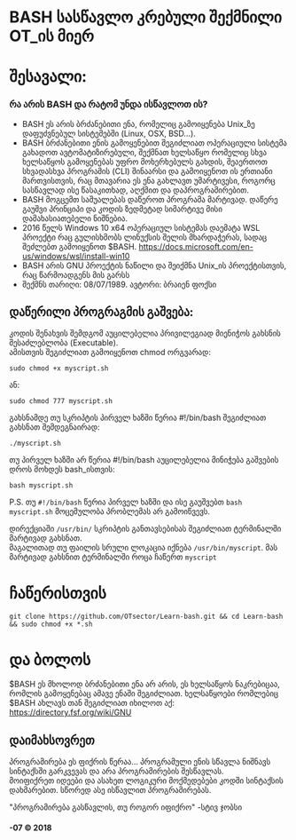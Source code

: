 # BASH სასწავლო კრებული შექმნილი OT_ის მიერ #
# შესავალი: #
### რა არის BASH და რატომ უნდა ისწავლოთ ის? ###
* BASH ეს არის ბრძანებითი ენა, რომელიც გამოიყენება Unix_ზე დაფუძვნებულ სისტემებში (Linux, OSX, BSD...).  
* BASH ბრძანებითი ენის გამოყენებით შეგიძლიათ ოპერაციული სისტემა გახადოთ ავტომატიზირებული, შექმნათ ხელსაწყო რომელიც სხვა ხელსაწყოს გამოყენებას უფრო მოხერხებულს გახდის, შეაერთოთ სხვადასხვა პროგრამის (CLI) შინაარსი და გამოიყენოთ ის ერთიანი მართვისთვის, რაც მთავარია ეს ენა გახლავთ უმარტივესი, როგორც სასწავლად ისე წასაკითხად, აღქმით და დაპროგრამირებით.  
* BASH მოგცემთ საშუალებას დაწეროთ პროგრამა მარტივად. დაწერე გაუშვი პრინციპი და კოდის ზედმეტად სიმარტივე მისი დამახასიათებელი ნიშნებია.
* 2016 წელს Windows 10 x64 ოპერაციულ სისტემას დაემატა WSL პროექტი რაც გულისხმობს ლინუქსის შელის მხარდაჭერას, სადაც შეძლებთ გამოიყენოთ $BASH. https://docs.microsoft.com/en-us/windows/wsl/install-win10
* BASH არის GNU პროექტის ნაწილი და შეიქმნა Unix_ის პროექტისთვის, რაც წარმოადგენს მის გარსს
* შექმნს თარიღი: 08/07/1989. ავტორი: ბრაიენ ფოქსი
## დაწერილი პროგრაგმის გაშვება: ##
კოდის შენახვის შემდგომ აუცილებელია პრივილეგიად მიენიჭოს გახსნის შესაძლებლობა (Executable).  
ამისთვის შეგიძლიათ გამოიყენოთ chmod ორგვარად:

	sudo chmod +x myscript.sh
ან:

	sudo chmod 777 myscript.sh
	
გახსნამდე თუ სკრიპტის პირველ ხაზში წერია #!/bin/bash შეგიძლიათ გახსნათ შემდეგნაირად:

	./myscript.sh
	
თუ პირველ ხაზში არ წერია #!/bin/bash აუცილებელია მინიჭება გაშვების დროს მოხდეს bash_ისთვის:

	bash myscript.sh
P.S. თუ `#!/bin/bash` წერია პირველ ხაზში და ისე გაუშვებთ `bash myscript.sh` მოცემულობა პრობლემას არ გამოიწვევს.

დირექციაში `/usr/bin/` სკრიპტის განთავსებისას შეგიძლიათ ტერმინალში მარტივად გახსნათ.  
მაგალითად თუ ფაილის სრული ლოკაცია იქნება `/usr/bin/myscript`. მას მარტივად გახსნით ტერმინალში როცა ჩაწერთ `myscript`

# ჩაწერისთვის #
	git clone https://github.com/OTsector/Learn-bash.git && cd Learn-bash && sudo chmod +x *.sh
# და ბოლოს
$BASH ეს მხოლოდ ბრძანებითი ენა არ არის, ეს ხელსაწყოს ნაკრებიცაა, რომლის გამოყენებაც ამავე ენაში შეგიძლიათ.
ხელსაწყოები რომლებიც $BASH ახლავს თან შეგიძლიათ იხილოთ აქ: https://directory.fsf.org/wiki/GNU

## დაიმახსოვრეთ ##
პროგრამირება ეს ფიქრის წერაა... პროგრამული ენის სწავლა ნიშნავს სინტაქსში გარკვევას და არა პროგრამირების შესწავლას.  
მოიფიქრეთ იდეები და ასახეთ ლოგიკური მოქმედებები კოდში სინტაქსის დახმარებით. სწორედ ასე ისწავლით პროგრამირებას.

"პროგრამირება გასწავლის, თუ როგორ იფიქრო" -სტივ ჯობსი

#### -07 © 2018 ####

